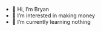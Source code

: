 - 👋 Hi, I’m Bryan
- 👀 I’m interested in making money 
- 🌱 I’m currently learning nothing

<!---
bcw11/bcw11 is a ✨ special ✨ repository because its `README.md` (this file) appears on your GitHub profile.
You can click the Preview link to take a look at your changes.
--->
